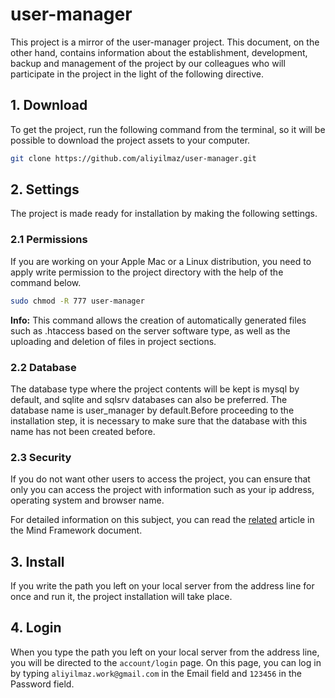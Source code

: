 # user-manager

This project is a mirror of the user-manager project. This document, on the other hand, contains information about the establishment, development, backup and management of the project by our colleagues who will participate in the project in the light of the following directive.

## 1. Download

To get the project, run the following command from the terminal, so it will be possible to download the project assets to your computer.

```bash
git clone https://github.com/aliyilmaz/user-manager.git
```

## 2. Settings
The project is made ready for installation by making the following settings.
### 2.1 Permissions

If you are working on your Apple Mac or a Linux distribution, you need to apply write permission to the project directory with the help of the command below.

```bash
sudo chmod -R 777 user-manager
```

**Info:**
This command allows the creation of automatically generated files such as .htaccess based on the server software type, as well as the uploading and deletion of files in project sections.

### 2.2 Database

The database type where the project contents will be kept is mysql by default, and sqlite and sqlsrv databases can also be preferred. The database name is user_manager by default.Before proceeding to the installation step, it is necessary to make sure that the database with this name has not been created before.

### 2.3 Security

If you do not want other users to access the project, you can ensure that only you can access the project with information such as your ip address, operating system and browser name.

For detailed information on this subject, you can read the [related](https://github.com/aliyilmaz/Mind/blob/master/docs/en-readme.md#firewall) article in the Mind Framework document.


## 3. Install
If you write the path you left on your local server from the address line for once and run it, the project installation will take place.

## 4. Login

When you type the path you left on your local server from the address line, you will be directed to the `account/login` page. On this page, you can log in by typing `aliyilmaz.work@gmail.com` in the Email field and `123456` in the Password field.